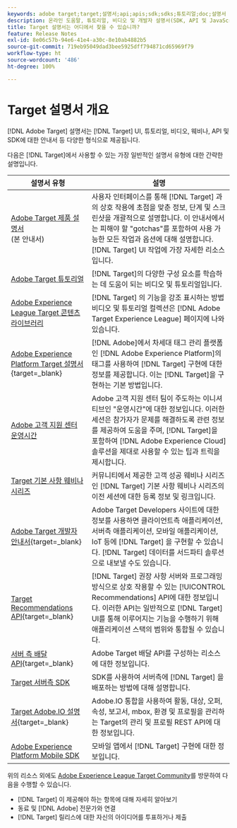 ```yaml
---
keywords: adobe target;target;설명서;api;apis;sdk;sdks;튜토리얼;doc;설명서
description: 온라인 도움말, 튜토리얼, 비디오 및 개발자 설명서(SDK, API 및 JavaScript 라이브러리)를 포함한 Adobe  [!DNL Target]  설명서에 액세스합니다.
title: Target 설명서는 어디에서 찾을 수 있습니까?
feature: Release Notes
exl-id: 8e06c57b-94e6-41e4-a30c-8e10ab4882b5
source-git-commit: 719eb95049dad3bee5925dff794871cd65969f79
workflow-type: ht
source-wordcount: '486'
ht-degree: 100%

---
```


# Target 설명서 개요

[!DNL Adobe Target] 설명서는 [!DNL Target] UI, 튜토리얼, 비디오, 웨비나, API 및 SDK에 대한 안내서 등 다양한 형식으로 제공됩니다.

다음은 [!DNL Target]에서 사용할 수 있는 가장 일반적인 설명서 유형에 대한 간략한 설명입니다.

| 설명서 유형 | 설명 |
| --- | --- |
| [Adobe Target 제품 설명서](/help/main/target-home.md)<br>(본 안내서) | 사용자 인터페이스를 통해 [!DNL Target] 과의 상호 작용에 초점을 맞춘 정보, 단계 및 스크린샷을 개괄적으로 설명합니다. 이 안내서에서는 피해야 할 &quot;gotchas&quot;를 포함하여 사용 가능한 모든 작업과 옵션에 대해 설명합니다. [!DNL Target] UI 작업에 가장 자세한 리소스입니다. |
| [Adobe Target 튜토리얼](https://experienceleague.adobe.com/docs/target-learn/tutorials/overview.html?lang=ko-KR) | [!DNL Target]의 다양한 구성 요소를 학습하는 데 도움이 되는 비디오 및 튜토리얼입니다. |
| [Adobe Experience League Target 콘텐츠 라이브러리](https://guided.adobe.com/#recommended/solutions/target) | [!DNL Target] 의 기능을 강조 표시하는 방법 비디오 및 튜토리얼 컬렉션은 [!DNL Adobe Target Experience League] 페이지에 나와 있습니다. |
| [Adobe Experience Platform Target 설명서](https://developer.adobe.com/target/implement/client-side/atjs/how-to-deployatjs/implement-target-using-adobe-launch/){target=_blank} | [!DNL Adobe]에서 차세대 태그 관리 플랫폼인 [!DNL Adobe Experience Platform]의 태그를 사용하여 [!DNL Target] 구현에 대한 정보를 제공합니다. 이는 [!DNL Target]을 구현하는 기본 방법입니다. |
| [Adobe 고객 지원 센터 운영시간](/help/main/cmp-resources-and-contact-information.md#concept_58EA30379D3B48C4848BA2A8C464A5B7) | Adobe 고객 지원 센터 팀이 주도하는 이니셔티브인 &quot;운영시간&quot;에 대한 정보입니다. 이러한 세션은 참가자가 문제를 해결하도록 관련 정보를 제공하여 도움을 주며, [!DNL Target]을 포함하여 [!DNL Adobe Experience Cloud] 솔루션을 제대로 사용할 수 있는 팁과 트릭을 제시합니다. |
| [Target 기본 사항 웨비나 시리즈](https://landing.adobe.com/acs/2018/na/adobe-target/registration.html) | 커뮤니티에서 제공한 고객 성공 웨비나 시리즈인 [!DNL Target] 기본 사항 웨비나 시리즈의 이전 세션에 대한 등록 정보 및 링크입니다. |
| [Adobe Target 개발자 안내서](https://developer.adobe.com/target/){target=_blank} | Adobe Target Developers 사이트에 대한 정보를 사용하면 클라이언트측 애플리케이션, 서버측 애플리케이션, 모바일 애플리케이션, IoT 등에 [!DNL Target] 을 구현할 수 있습니다. [!DNL Target] 데이터를 서드파티 솔루션으로 내보낼 수도 있습니다. |
| [Target Recommendations API](https://developer.adobe.com/target/implement/recommendations/){target=_blank} | [!DNL Target] 권장 사항 서버와 프로그래밍 방식으로 상호 작용할 수 있는 [!UICONTROL Recommendations] API에 대한 정보입니다. 이러한 API는 일반적으로 [!DNL Target] UI를 통해 이루어지는 기능을 수행하기 위해 애플리케이션 스택의 범위와 통합될 수 있습니다. |
| [서버 측 배달 API](https://developer.adobe.com/target/){target=_blank} | Adobe Target 배달 API를 구성하는 리소스에 대한 정보입니다. |
| [Target 서버측 SDK](https://adobetarget-sdks.gitbook.io/docs/) | SDK를 사용하여 서버측에 [!DNL Target] 을 배포하는 방법에 대해 설명합니다. |
| [Target Adobe.IO 설명서](https://developer.adobe.com/target/implement/server-side/){target=_blank} | Adobe.IO 통합을 사용하여 활동, 대상, 오퍼, 속성, 보고서, mbox, 환경 및 프로필을 관리하는 Target의 관리 및 프로필 REST API에 대한 정보입니다. |
| [Adobe Experience Platform Mobile SDK](https://aep-sdks.gitbook.io/docs/using-mobile-extensions/adobe-target) | 모바일 앱에서 [!DNL Target] 구현에 대한 정보입니다. |

위의 리소스 외에도 [Adobe Experience League Target Community](https://experienceleaguecommunities.adobe.com/t5/adobe-target/ct-p/adobe-target-community)를 방문하여 다음을 수행할 수 있습니다.

* [!DNL Target] 이 제공해야 하는 항목에 대해 자세히 알아보기
* 동료 및 [!DNL Adobe] 전문가와 연결
* [!DNL Target] 릴리스에 대한 자신의 아이디어를 투표하거나 제출
